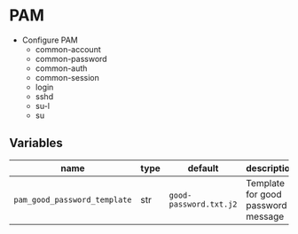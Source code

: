 # PAM

- Configure PAM
  - common-account
  - common-password
  - common-auth
  - common-session
  - login
  - sshd
  - su-l
  - su

## Variables

| name                         | type | default                | description                        |
| ---                          | ---  | ---                    | ---                                |
| `pam_good_password_template` | str  | `good-password.txt.j2` | Template for good password message |
